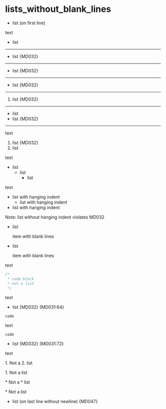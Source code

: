 # lists_without_blank_lines

* list (on first line)

text

* list

---
* list {MD032}
---
+ list {MD032}
---
- list {MD032}
---
1. list {MD032}
---

* list
* list {MD032}
---

text
1. list {MD032}
2. list

text

* list
  * list
    * list

text

* list
  with hanging indent
  * list
    with hanging indent
* list
  with hanging indent

Note: list without hanging indent violates MD032

* list

  item with blank lines

* list

  item with blank lines

text

```js
/*
 * code block
 * not a list
 */
```

text

* list {MD032} {MD031:64}
```
code
```

text

```
code
```
* list {MD032} {MD031:72}

text

<p>
1. Not a
2. list
</p>

<p>1. Not a list</p>

<p>
* Not a
* list
</p>

<p>* Not a list</p>

<!-- markdownlint-configure-file {
  "no-inline-html": false,
  "ul-style": false,
  "ol-prefix": false,
  "fenced-code-language": false
} -->

* list (on last line without newline) {MD047}